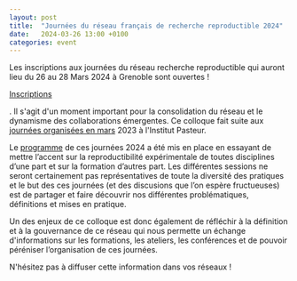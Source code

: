 ```yaml
---
layout: post
title:  "Journées du réseau français de recherche reproductible 2024"
date:   2024-03-26 13:00 +0100
categories: event
---
```


Les inscriptions aux journées du réseau  recherche reproductible qui auront lieu du 26 au 28 Mars 2024 à Grenoble sont ouvertes !

[Inscriptions](https://jrfrr-2024.sciencesconf.org/registration) 

. Il s'agit d'un moment important pour la consolidation du réseau et le dynamisme des collaborations émergentes. Ce colloque fait suite aux [journées organisées en mars](https://www.recherche-reproductible.fr/rr-days/) 2023 à l'Institut Pasteur.

Le [programme](https://jrfrr-2024.sciencesconf.org/resource/page/id/1) de ces journées 2024 a été mis en place en essayant de mettre l’accent sur la reproductibilité expérimentale de toutes disciplines d’une part et sur la formation d’autres part. Les différentes sessions ne seront certainement pas représentatives de toute la diversité des pratiques et le but des ces journées (et des discusions que l’on espère fructueuses) est de partager et faire découvrir nos différentes problématiques, définitions et mises en pratique.

Un des enjeux de ce colloque est donc également de réfléchir à la définition et à la gouvernance de ce réseau qui nous permette un échange d'informations sur les formations, les ateliers, les conférences et de pouvoir péréniser l’organisation de ces journées.


N'hésitez pas à diffuser cette information dans vos réseaux ! 

